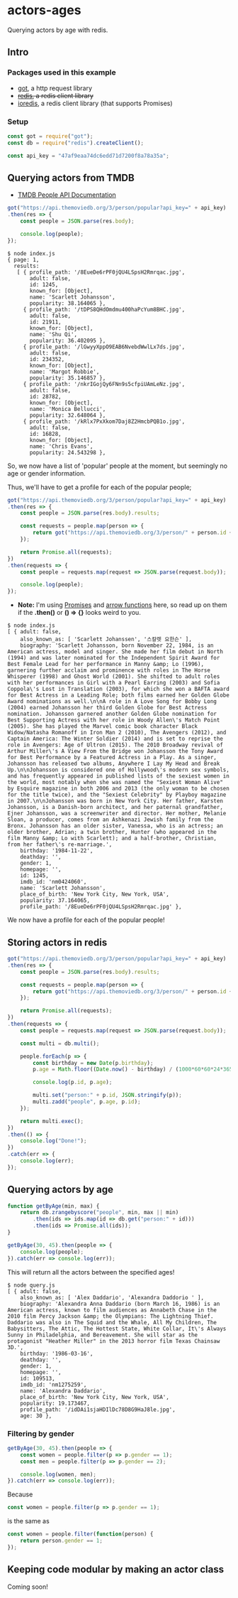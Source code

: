 # actors-ages
Querying actors by age with redis.

## Intro

### Packages used in this example

* [got](https://www.npmjs.com/package/got), a http request library
* ~~[redis](https://www.npmjs.com/package/redis), a redis client library~~
* [ioredis](https://www.npmjs.com/package/ioredis), a redis client library (that supports Promises)

### Setup

``` javascript
const got = require("got");
const db = require("redis").createClient();

const api_key = "47af9eaa74dc6edd71d7200f8a78a35a";
```

## Querying actors from TMDB

* [TMDB People API Documentation](https://developers.themoviedb.org/3/people/)

``` javascript
got("https://api.themoviedb.org/3/person/popular?api_key=" + api_key)
.then(res => {
	const people = JSON.parse(res.body);

	console.log(people);
});
```

```
$ node index.js
{ page: 1,
  results:
   [ { profile_path: '/8EueDe6rPF0jQU4LSpsH2Rmrqac.jpg',
       adult: false,
       id: 1245,
       known_for: [Object],
       name: 'Scarlett Johansson',
       popularity: 38.164065 },
     { profile_path: '/tDPS8QHdOmdmu400haPcYum8BHC.jpg',
       adult: false,
       id: 21911,
       known_for: [Object],
       name: 'Shu Qi',
       popularity: 36.402095 },
     { profile_path: '/lGwyyXppO9EAB6NvebdWwlLx7ds.jpg',
       adult: false,
       id: 234352,
       known_for: [Object],
       name: 'Margot Robbie',
       popularity: 35.146857 },
     { profile_path: '/nkrIGojQy6FNn9s5cfpiUAmLeNz.jpg',
       adult: false,
       id: 28782,
       known_for: [Object],
       name: 'Monica Bellucci',
       popularity: 32.648064 },
     { profile_path: '/kRlx7PxXkom7Daj8Z2HmcbPQB1o.jpg',
       adult: false,
       id: 16828,
       known_for: [Object],
       name: 'Chris Evans',
       popularity: 24.543298 },
```

So, we now have a list of 'popular' people at the moment, but seemingly no age or gender information.

Thus, we'll have to get a profile for each of the popular people;

``` javascript
got("https://api.themoviedb.org/3/person/popular?api_key=" + api_key)
.then(res => {
	const people = JSON.parse(res.body).results;

	const requests = people.map(person => {
		return got("https://api.themoviedb.org/3/person/" + person.id + "?api_key=" + api_key);
	});

	return Promise.all(requests);
})
.then(requests => {
	const people = requests.map(request => JSON.parse(request.body));

	console.log(people);
});
```

* **Note:** I'm using [Promises](https://developer.mozilla.org/en/docs/Web/JavaScript/Reference/Global_Objects/Promise) and [arrow functions](https://developer.mozilla.org/en/docs/Web/JavaScript/Reference/Functions/Arrow_functions) here, so read up on them if the **.then()** or **() => {}** looks weird to you.

```
$ node index.js
[ { adult: false,
    also_known_as: [ 'Scarlett Johanssen', '스칼렛 요한슨' ],
    biography: 'Scarlett Johansson, born November 22, 1984, is an American actress, model and singer. She made her film debut in North (1994) and was later nominated for the Independent Spirit Award for Best Female Lead for her performance in Manny &amp; Lo (1996), garnering further acclaim and prominence with roles in The Horse Whisperer (1998) and Ghost World (2001). She shifted to adult roles with her performances in Girl with a Pearl Earring (2003) and Sofia Coppola\'s Lost in Translation (2003), for which she won a BAFTA award for Best Actress in a Leading Role; both films earned her Golden Globe Award nominations as well.\n\nA role in A Love Song for Bobby Long (2004) earned Johansson her third Golden Globe for Best Actress nomination. Johansson garnered another Golden Globe nomination for Best Supporting Actress with her role in Woody Allen\'s Match Point (2005). She has played the Marvel comic book character Black Widow/Natasha Romanoff in Iron Man 2 (2010), The Avengers (2012), and Captain America: The Winter Soldier (2014) and is set to reprise the role in Avengers: Age of Ultron (2015). The 2010 Broadway revival of Arthur Miller\'s A View From the Bridge won Johansson the Tony Award for Best Performance by a Featured Actress in a Play. As a singer, Johansson has released two albums, Anywhere I Lay My Head and Break Up.\n\nJohansson is considered one of Hollywood\'s modern sex symbols, and has frequently appeared in published lists of the sexiest women in the world, most notably when she was named the "Sexiest Woman Alive" by Esquire magazine in both 2006 and 2013 (the only woman to be chosen for the title twice), and the "Sexiest Celebrity" by Playboy magazine in 2007.\n\nJohansson was born in New York City. Her father, Karsten Johansson, is a Danish-born architect, and her paternal grandfather, Ejner Johansson, was a screenwriter and director. Her mother, Melanie Sloan, a producer, comes from an Ashkenazi Jewish family from the Bronx. Johansson has an older sister, Vanessa, who is an actress; an older brother, Adrian; a twin brother, Hunter (who appeared in the film Manny &amp; Lo with Scarlett); and a half-brother, Christian, from her father\'s re-marriage.',
    birthday: '1984-11-22',
    deathday: '',
    gender: 1,
    homepage: '',
    id: 1245,
    imdb_id: 'nm0424060',
    name: 'Scarlett Johansson',
    place_of_birth: 'New York City, New York, USA',
    popularity: 37.164065,
    profile_path: '/8EueDe6rPF0jQU4LSpsH2Rmrqac.jpg' },
```

We now have a profile for each of the popular people!

## Storing actors in redis

``` javascript
got("https://api.themoviedb.org/3/person/popular?api_key=" + api_key)
.then(res => {
	const people = JSON.parse(res.body).results;

	const requests = people.map(person => {
		return got("https://api.themoviedb.org/3/person/" + person.id + "?api_key=" + api_key);
	});

	return Promise.all(requests);
})
.then(requests => {
	const people = requests.map(request => JSON.parse(request.body));

	const multi = db.multi();

	people.forEach(p => {
		const birthday = new Date(p.birthday);
		p.age = Math.floor((Date.now() - birthday) / (1000*60*60*24*365.25));

		console.log(p.id, p.age);

		multi.set("person:" + p.id, JSON.stringify(p));
		multi.zadd("people", p.age, p.id);
	});

	return multi.exec();
})
.then(() => {
	console.log("Done!");
})
.catch(err => {
	console.log(err);
});
```

## Querying actors by age

``` javascript
function getByAge(min, max) {
	return db.zrangebyscore("people", min, max || min)
		.then(ids => ids.map(id => db.get("person:" + id)))
		.then(ids => Promise.all(ids));
}

getByAge(30, 45).then(people => {
	console.log(people);
}).catch(err => console.log(err));

```

This will return all the actors between the specified ages!

```
$ node query.js
[ { adult: false,
    also_known_as: [ 'Alex Daddario', 'Alexandra Daddorio ' ],
    biography: 'Alexandra Anna Daddario (born March 16, 1986) is an American actress, known to film audiences as Annabeth Chase in the 2010 film Percy Jackson &amp; the Olympians: The Lightning Thief. Daddario was also in The Squid and the Whale, All My Children, The Babysitters, The Attic, The Hottest State, White Collar, It\'s Always Sunny in Philadelphia, and Bereavement. She will star as the protagonist "Heather Miller" in the 2013 horror film Texas Chainsaw 3D.',
    birthday: '1986-03-16',
    deathday: '',
    gender: 1,
    homepage: '',
    id: 109513,
    imdb_id: 'nm1275259',
    name: 'Alexandra Daddario',
    place_of_birth: 'New York City, New York, USA',
    popularity: 19.173467,
    profile_path: '/idDAi1sjaHDIlDc78D8G9HaJ8le.jpg',
    age: 30 },

```

### Filtering by gender

``` javascript
getByAge(30, 45).then(people => {
	const women = people.filter(p => p.gender == 1);
	const men = people.filter(p => p.gender == 2);

	console.log(women, men);
}).catch(err => console.log(err));
```

Because

``` javascript
const women = people.filter(p => p.gender == 1);
```

is the same as

``` javascript
const women = people.filter(function(person) {
	return person.gender == 1;
});
```

## Keeping code modular by making an actor class

Coming soon!
